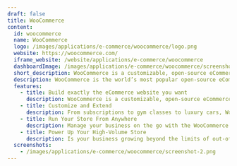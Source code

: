 ```yaml
---
draft: false
title: WooCommerce
content:
  id: woocommerce
  name: WooCommerce
  logo: /images/applications/e-commerce/woocommerce/logo.png
  website: https://woocommerce.com/
  iframe_website: /website/applications/e-commerce/woocommerce
  dashboardImage: /images/applications/e-commerce/woocommerce/screenshot-2.png
  short_description: WooCommerce is a customizable, open-source eCommerce platform built on WordPress.
  description: WooCommerce is the world’s most popular open-source eCommerce solution.  Our core platform is free, flexible, and amplified by a global community. The freedom of open-source means you retain full ownership of your store’s content and data forever.  Whether you’re launching a business, taking brick-and-mortar retail online, or developing sites for clients, use WooCommerce for a store that powerfully blends content and commerce.
  features:
    - title: Build exactly the eCommerce website you want
      description: WooCommerce is a customizable, open-source eCommerce platform built on WordPress.
    - title: Customize and Extend
      description: From subscriptions to gym classes to luxury cars, WooCommerce is fully customizable. Add features and extend the functionality of your store with official extensions from the WooCommerce Marketplace.
    - title: Run Your Store From Anywhere
      description: Manage your business on the go with the WooCommerce Mobile App. Create products, process orders, and keep an eye on key stats in real-time.
    - title: Power Up Your High-Volume Store
      description: Is your business growing beyond the limits of out-of-the-box ecommerce? WooCommerce will work directly with you to take your store to the next level.
  screenshots:
    - /images/applications/e-commerce/woocommerce/screenshot-2.png
---
```

